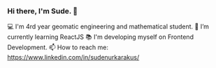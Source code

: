 ### Hi there, I'm Sude. 👋

💻 I'm 4rd year geomatic engineering and mathematical student.
🌱 I’m currently learning ReactJS 
📚 I'm developing myself on Frontend Development.
📫 How to reach me: https://www.linkedin.com/in/sudenurkarakus/
